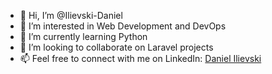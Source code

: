 - 👋 Hi, I’m @Ilievski-Daniel
- 👀 I’m interested in Web Development and DevOps
- 🌱 I’m currently learning Python
- 💞️ I’m looking to collaborate on Laravel projects
- 📫 Feel free to connect with me on LinkedIn: [Daniel Ilievski]([https://www.linkedin.com/in/danielilievski/](https://www.linkedin.com/in/danielilievski/))

<!---
Ilievski-Daniel/Ilievski-Daniel is a ✨ special ✨ repository because its `README.md` (this file) appears on your GitHub profile.
You can click the Preview link to take a look at your changes.
--->

